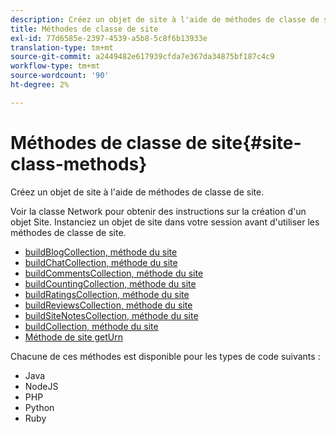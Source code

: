 ```yaml
---
description: Créez un objet de site à l'aide de méthodes de classe de site.
title: Méthodes de classe de site
exl-id: 77d6585e-2397-4539-a5b8-5c8f6b13933e
translation-type: tm+mt
source-git-commit: a2449482e617939cfda7e367da34875bf187c4c9
workflow-type: tm+mt
source-wordcount: '90'
ht-degree: 2%

---
```


# Méthodes de classe de site{#site-class-methods}

Créez un objet de site à l&#39;aide de méthodes de classe de site.

Voir la classe Network pour obtenir des instructions sur la création d&#39;un objet Site. Instanciez un objet de site dans votre session avant d&#39;utiliser les méthodes de classe de site.

* [buildBlogCollection, méthode du site](../c-installing-libraries/r-buildblogcollection-site-method.md#r_buildblogcollection_site_method)
* [buildChatCollection, méthode du site](../c-installing-libraries/r-buildchatcollection-site-method.md#r_buildchatcollection_site_method)
* [buildCommentsCollection, méthode du site](../c-installing-libraries/r-buildcommentscollection-site-method.md#r_buildcommentscollection_site_method)
* [buildCountingCollection, méthode du site](../c-installing-libraries/r-buildcountingcollection-site-method.md#r_buildcountingcollection_site_method)
* [buildRatingsCollection, méthode du site](../c-installing-libraries/r-buildratingscollection-site-method.md#r_buildratingscollection_site_method)
* [buildReviewsCollection, méthode du site](../c-installing-libraries/r-buildreviewscollection-site-method.md#r_buildreviewscollection_site_method)
* [buildSiteNotesCollection, méthode du site](../c-installing-libraries/r-buildsitenotescollection-site-method.md#r_buildsitenotescollection_site_method)
* [buildCollection, méthode du site](../c-installing-libraries/r-buildcollection-site-method.md#r_buildcollection_site_method)
* [Méthode de site getUrn](../c-installing-libraries/r-geturn-site-method.md#r_geturn_site_method)

Chacune de ces méthodes est disponible pour les types de code suivants :

* Java
* NodeJS
* PHP
* Python
* Ruby
